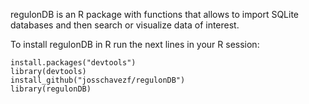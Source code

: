 regulonDB is an R package with functions that allows to import SQLite databases and then search or visualize data of interest.

To install regulonDB in R run the next lines in your R session:

```
install.packages("devtools")
library(devtools)
install_github("josschavezf/regulonDB")
library(regulonDB)
```
